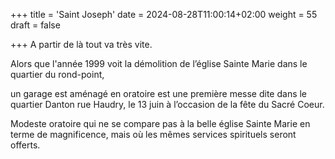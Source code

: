 +++
title = 'Saint Joseph'
date = 2024-08-28T11:00:14+02:00
weight = 55
draft = false

+++
A partir de là tout va très vite. 

Alors que l'année 1999 voit la démolition de l’église Sainte Marie dans le quartier du rond-point,

un garage est aménagé en oratoire est une première messe dite dans le quartier Danton rue Haudry, le 13 juin à l’occasion de la fête du Sacré Coeur.


Modeste oratoire qui ne se compare pas à la belle église Sainte Marie en terme de magnificence, mais où les mêmes services spirituels seront offerts.




 